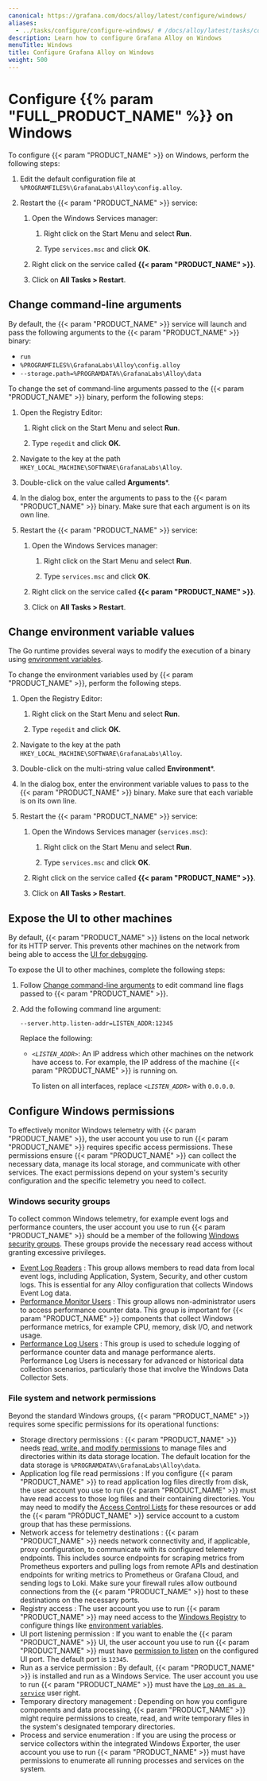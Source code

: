 ```yaml
---
canonical: https://grafana.com/docs/alloy/latest/configure/windows/
aliases:
  - ../tasks/configure/configure-windows/ # /docs/alloy/latest/tasks/configure/configure-windows/
description: Learn how to configure Grafana Alloy on Windows
menuTitle: Windows
title: Configure Grafana Alloy on Windows
weight: 500
---
```


# Configure {{% param "FULL_PRODUCT_NAME" %}} on Windows

To configure {{< param "PRODUCT_NAME" >}} on Windows, perform the following steps:

1. Edit the default configuration file at `%PROGRAMFILES%\GrafanaLabs\Alloy\config.alloy`.

1. Restart the {{< param "PRODUCT_NAME" >}} service:

   1. Open the Windows Services manager:

      1. Right click on the Start Menu and select **Run**.

      1. Type `services.msc` and click **OK**.

   1. Right click on the service called **{{< param "PRODUCT_NAME" >}}**.

   1. Click on **All Tasks > Restart**.

## Change command-line arguments

By default, the {{< param "PRODUCT_NAME" >}} service will launch and pass the following arguments to the {{< param "PRODUCT_NAME" >}} binary:

* `run`
* `%PROGRAMFILES%\GrafanaLabs\Alloy\config.alloy`
* `--storage.path=%PROGRAMDATA%\GrafanaLabs\Alloy\data`

To change the set of command-line arguments passed to the {{< param "PRODUCT_NAME" >}} binary, perform the following steps:

1. Open the Registry Editor:

   1. Right click on the Start Menu and select **Run**.

   1. Type `regedit` and click **OK**.

1. Navigate to the key at the path `HKEY_LOCAL_MACHINE\SOFTWARE\GrafanaLabs\Alloy`.

1. Double-click on the value called **Arguments***.

1. In the dialog box, enter the arguments to pass to the {{< param "PRODUCT_NAME" >}} binary.
   Make sure that each argument is on its own line.

1. Restart the {{< param "PRODUCT_NAME" >}} service:

   1. Open the Windows Services manager:

      1. Right click on the Start Menu and select **Run**.

      1. Type `services.msc` and click **OK**.

   1. Right click on the service called **{{< param "PRODUCT_NAME" >}}**.

   1. Click on **All Tasks > Restart**.

## Change environment variable values

The Go runtime provides several ways to modify the execution of a binary using [environment variables][environment].

To change the environment variables used by {{< param "PRODUCT_NAME" >}}, perform the following steps.

1. Open the Registry Editor:

   1. Right click on the Start Menu and select **Run**.

   1. Type `regedit` and click **OK**.

1. Navigate to the key at the path `HKEY_LOCAL_MACHINE\SOFTWARE\GrafanaLabs\Alloy`.

1. Double-click on the multi-string value called **Environment***.

1. In the dialog box, enter the environment variable values to pass to the {{< param "PRODUCT_NAME" >}} binary.
   Make sure that each variable is on its own line.

1. Restart the {{< param "PRODUCT_NAME" >}} service:

   1. Open the Windows Services manager (`services.msc`):

      1. Right click on the Start Menu and select **Run**.

      1. Type `services.msc` and click **OK**.

   1. Right click on the service called **{{< param "PRODUCT_NAME" >}}**.

   1. Click on **All Tasks > Restart**.

## Expose the UI to other machines

By default, {{< param "PRODUCT_NAME" >}} listens on the local network for its HTTP
server. This prevents other machines on the network from being able to access
the [UI for debugging][UI].

To expose the UI to other machines, complete the following steps:

1. Follow [Change command-line arguments](#change-command-line-arguments) to edit command line flags passed to {{< param "PRODUCT_NAME" >}}.

1. Add the following command line argument:

   ```shell
   --server.http.listen-addr=LISTEN_ADDR:12345
   ```

   Replace the following:

   * _`<LISTEN_ADDR>`_: An IP address which other machines on the network have access to.
     For example, the IP address of the machine {{< param "PRODUCT_NAME" >}} is running on.

     To listen on all interfaces, replace _`<LISTEN_ADDR>`_ with `0.0.0.0`.

## Configure Windows permissions

To effectively monitor Windows telemetry with {{< param "PRODUCT_NAME" >}}, the user account you use to run {{< param "PRODUCT_NAME" >}} requires specific access permissions.
These permissions ensure {{< param "PRODUCT_NAME" >}} can collect the necessary data, manage its local storage, and communicate with other services.
The exact permissions depend on your system's security configuration and the specific telemetry you need to collect.

### Windows security groups

To collect common Windows telemetry, for example event logs and performance counters, the user account you use to run {{< param "PRODUCT_NAME" >}} should be a member of the following [Windows security groups](https://learn.microsoft.com/en-us/windows-server/identity/ad-ds/manage/understand-security-groups).
These groups provide the necessary read access without granting excessive privileges.

* [Event Log Readers](https://learn.microsoft.com/en-us/windows-server/identity/ad-ds/manage/understand-security-groups#event-log-readers)
  : This group allows members to read data from local event logs, including Application, System, Security, and other custom logs.
  This is essential for any Alloy configuration that collects Windows Event Log data.
* [Performance Monitor Users](https://learn.microsoft.com/en-us/windows-server/identity/ad-ds/manage/understand-security-groups#performance-monitor-users)
  : This group allows non-administrator users to access performance counter data.
  This group is important for {{< param "PRODUCT_NAME" >}} components that collect Windows performance metrics, for example CPU, memory, disk I/O, and network usage.
* [Performance Log Users](http://learn.microsoft.com/en-us/windows-server/identity/ad-ds/manage/understand-security-groups#performance-log-users)
  : This group is used to schedule logging of performance counter data and manage performance alerts.
  Performance Log Users is necessary for advanced or historical data collection scenarios, particularly those that involve the Windows Data Collector Sets.

### File system and network permissions

Beyond the standard Windows groups, {{< param "PRODUCT_NAME" >}} requires some specific permissions for its operational functions:

* Storage directory permissions
  : {{< param "PRODUCT_NAME" >}} needs [read, write, and modify permissions](https://learn.microsoft.com/en-us/windows/security/identity-protection/access-control/access-control) to manage files and directories within its data storage location.
  The default location for the data storage is `%PROGRAMDATA%\GrafanaLabs\Alloy\data`.
* Application log file read permissions
  : If you configure {{< param "PRODUCT_NAME" >}} to read application log files directly from disk, the user account you use to run {{< param "PRODUCT_NAME" >}} must have read access to those log files and their containing directories.
  You may need to modify the [Access Control Lists](https://learn.microsoft.com/en-us/windows/win32/secauthz/access-control-lists) for these resources or add the {{< param "PRODUCT_NAME" >}} service account to a custom group that has these permissions.
* Network access for telemetry destinations
  : {{< param "PRODUCT_NAME" >}} needs network connectivity and, if applicable, proxy configuration, to communicate with its configured telemetry endpoints.
    This includes source endpoints for scraping metrics from Prometheus exporters and pulling logs from remote APIs and destination endpoints for writing metrics to Prometheus or Grafana Cloud, and sending logs to Loki.
    Make sure your firewall rules allow outbound connections from the {{< param "PRODUCT_NAME" >}} host to these destinations on the necessary ports.
* Registry access
  : The user account you use to run {{< param "PRODUCT_NAME" >}} may need access to the [Windows Registry](https://learn.microsoft.com/en-us/windows/win32/sysinfo/registry-key-security-and-access-rights) to configure things like [environment variables](https://grafana.com/docs/alloy/latest/configure/windows/#change-environment-variable-values).
* UI port listening permission
  : If you want to enable the {{< param "PRODUCT_NAME" >}} UI, the user account you use to run {{< param "PRODUCT_NAME" >}} must have [permission to listen](https://learn.microsoft.com/en-us/windows/security/operating-system-security/network-security/windows-firewall/rules) on the configured UI port.
    The default port is `12345`.
* Run as a service permission
  : By default, {{< param "PRODUCT_NAME" >}} is installed and run as a Windows Service.
  The user account you use to run {{< param "PRODUCT_NAME" >}} must have the [`Log on as a service`](https://learn.microsoft.com/en-us/previous-versions/windows/it-pro/windows-10/security/threat-protection/security-policy-settings/log-on-as-a-service) user right.
* Temporary directory management
  : Depending on how you configure components and data processing, {{< param "PRODUCT_NAME" >}} might require permissions to create, read, and write temporary files in the system's designated temporary directories.
* Process and service enumeration
  : If you are using the process or service collectors within the integrated Windows Exporter, the user account you use to run {{< param "PRODUCT_NAME" >}} must have permissions to enumerate all running processes and services on the system.

[UI]: ../../troubleshoot/debug/#alloy-ui
[environment]: ../../reference/cli/environment-variables/
